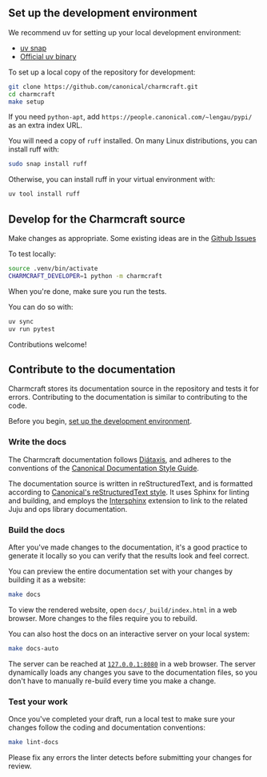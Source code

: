 ## Set up the development environment

We recommend uv for setting up your local development environment:

- [uv snap](https://snapcraft.io/astral-uv)
- [Official uv binary](https://docs.astral.sh/uv/getting-started/installation/)

To set up a local copy of the repository for development:

```bash
git clone https://github.com/canonical/charmcraft.git
cd charmcraft
make setup
```

If you need `python-apt`, add `https://people.canonical.com/~lengau/pypi/` as an
extra index URL.

You will need a copy of `ruff` installed. On many Linux distributions, you
can install ruff with:

```bash
sudo snap install ruff
```

Otherwise, you can install ruff in your virtual environment with:

```bash
uv tool install ruff
```


## Develop for the Charmcraft source

Make changes as appropriate. Some existing ideas are in the
[Github Issues](https://github.com/canonical/charmcraft/issues)

To test locally:

```bash
source .venv/bin/activate
CHARMCRAFT_DEVELOPER=1 python -m charmcraft
```

When you're done, make sure you run the tests.

You can do so with:

```bash
uv sync
uv run pytest
```

Contributions welcome!


## Contribute to the documentation

Charmcraft stores its documentation source in the repository and tests it for errors.
Contributing to the documentation is similar to contributing to the code.

Before you begin, [set up the development
environment](#set-up-the-development-environment).


### Write the docs

The Charmcraft documentation follows [Diátaxis](https://diataxis.fr), and adheres to the
conventions of the [Canonical Documentation Style
Guide](https://docs.ubuntu.com/styleguide/en).

The documentation source is written in reStructuredText, and is formatted according to
[Canonical's reStructuredText
style](https://canonical-documentation-with-sphinx-and-readthedocscom.readthedocs-hosted.com/style-guide).
It uses Sphinx for linting and building, and employs the
[Intersphinx](https://www.sphinx-doc.org/en/master/usage/extensions/intersphinx.html)
extension to link to the related Juju and ops library documentation.


### Build the docs

After you've made changes to the documentation, it's a good practice to generate it
locally so you can verify that the results look and feel correct.

You can preview the entire documentation set with your changes by building it as a
website:

```bash
make docs
```

To view the rendered website, open `docs/_build/index.html` in a web browser. More
changes to the files require you to rebuild.

You can also host the docs on an interactive server on your local system:

```bash
make docs-auto
```

The server can be reached at [`127.0.0.1:8080`](http://127.0.0.1:8080) in a web browser.
The server dynamically loads any changes you save to the documentation files, so you
don't have to manually re-build every time you make a change.


### Test your work

Once you've completed your draft, run a local test to make sure your changes follow the
coding and documentation conventions:

```bash
make lint-docs
```

Please fix any errors the linter detects before submitting your changes for review.
